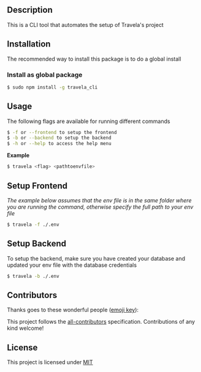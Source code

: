 



## Description
This is a CLI tool that automates the setup of Travela's project



## Installation

The recommended way to install  this package is to do a global install

### Install as global package
```bash
$ sudo npm install -g travela_cli
```


## Usage

The following flags are available  for running different commands
```bash
$ -f or --frontend to setup the frontend
$ -b or --backend to setup the backend
$ -h or --help to access the help menu
```
**Example**
```bash
$ travela <flag> <pathtoenvfile> 
```
**Setup Frontend** 
--
*The example below assumes that the env file is in the same folder where you are running the command, otherwise specify the full path to your env file*
```bash
$ travela -f ./.env 
```
**Setup Backend** 
--
To setup the backend, make sure you have created your database and updated your env file with the database credentials

```bash
$ travela -b ./.env  
```



## Contributors

<!-- ALL-CONTRIBUTORS-LIST:START - Do not remove or modify this section -->
<!-- prettier-ignore -->
<!-- ALL-CONTRIBUTORS-LIST:END -->
Thanks goes to these wonderful people ([emoji key](https://allcontributors.org/docs/en/emoji-key)):


This project follows the [all-contributors](https://github.com/all-contributors/all-contributors) specification. Contributions of any kind welcome!

## License

This project is licensed under
[MIT](https://github.com/codeshifu/sync-dotenv/blob/master/LICENSE)